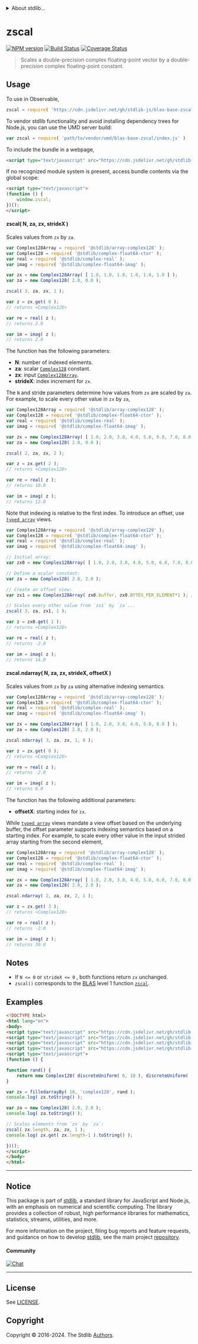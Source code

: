 <!--

@license Apache-2.0

Copyright (c) 2024 The Stdlib Authors.

Licensed under the Apache License, Version 2.0 (the "License");
you may not use this file except in compliance with the License.
You may obtain a copy of the License at

   http://www.apache.org/licenses/LICENSE-2.0

Unless required by applicable law or agreed to in writing, software
distributed under the License is distributed on an "AS IS" BASIS,
WITHOUT WARRANTIES OR CONDITIONS OF ANY KIND, either express or implied.
See the License for the specific language governing permissions and
limitations under the License.

-->


<details>
  <summary>
    About stdlib...
  </summary>
  <p>We believe in a future in which the web is a preferred environment for numerical computation. To help realize this future, we've built stdlib. stdlib is a standard library, with an emphasis on numerical and scientific computation, written in JavaScript (and C) for execution in browsers and in Node.js.</p>
  <p>The library is fully decomposable, being architected in such a way that you can swap out and mix and match APIs and functionality to cater to your exact preferences and use cases.</p>
  <p>When you use stdlib, you can be absolutely certain that you are using the most thorough, rigorous, well-written, studied, documented, tested, measured, and high-quality code out there.</p>
  <p>To join us in bringing numerical computing to the web, get started by checking us out on <a href="https://github.com/stdlib-js/stdlib">GitHub</a>, and please consider <a href="https://opencollective.com/stdlib">financially supporting stdlib</a>. We greatly appreciate your continued support!</p>
</details>

# zscal

[![NPM version][npm-image]][npm-url] [![Build Status][test-image]][test-url] [![Coverage Status][coverage-image]][coverage-url] <!-- [![dependencies][dependencies-image]][dependencies-url] -->

> Scales a double-precision complex floating-point vector by a double-precision complex floating-point constant.



<section class="usage">

## Usage

To use in Observable,

```javascript
zscal = require( 'https://cdn.jsdelivr.net/gh/stdlib-js/blas-base-zscal@umd/browser.js' )
```

To vendor stdlib functionality and avoid installing dependency trees for Node.js, you can use the UMD server build:

```javascript
var zscal = require( 'path/to/vendor/umd/blas-base-zscal/index.js' )
```

To include the bundle in a webpage,

```html
<script type="text/javascript" src="https://cdn.jsdelivr.net/gh/stdlib-js/blas-base-zscal@umd/browser.js"></script>
```

If no recognized module system is present, access bundle contents via the global scope:

```html
<script type="text/javascript">
(function () {
    window.zscal;
})();
</script>
```

#### zscal( N, za, zx, strideX )

Scales values from `zx` by `za`.

```javascript
var Complex128Array = require( '@stdlib/array-complex128' );
var Complex128 = require( '@stdlib/complex-float64-ctor' );
var real = require( '@stdlib/complex-real' );
var imag = require( '@stdlib/complex-float64-imag' );

var zx = new Complex128Array( [ 1.0, 1.0, 1.0, 1.0, 1.0, 1.0 ] );
var za = new Complex128( 2.0, 0.0 );

zscal( 3, za, zx, 1 );

var z = zx.get( 0 );
// returns <Complex128>

var re = real( z );
// returns 2.0

var im = imag( z );
// returns 2.0
```

The function has the following parameters:

-   **N**: number of indexed elements.
-   **za**: scalar [`Complex128`][@stdlib/complex/float64/ctor] constant. 
-   **zx**: input [`Complex128Array`][@stdlib/array/complex128].
-   **strideX**: index increment for `zx`.

The `N` and stride parameters determine how values from `zx` are scaled by `za`. For example, to scale every other value in `zx` by `za`,

```javascript
var Complex128Array = require( '@stdlib/array-complex128' );
var Complex128 = require( '@stdlib/complex-float64-ctor' );
var real = require( '@stdlib/complex-real' );
var imag = require( '@stdlib/complex-float64-imag' );

var zx = new Complex128Array( [ 1.0, 2.0, 3.0, 4.0, 5.0, 6.0, 7.0, 8.0 ] );
var za = new Complex128( 2.0, 0.0 );

zscal( 2, za, zx, 2 );

var z = zx.get( 2 );
// returns <Complex128>

var re = real( z );
// returns 10.0

var im = imag( z );
// returns 12.0
```

Note that indexing is relative to the first index. To introduce an offset, use [`typed array`][mdn-typed-array] views.

<!-- eslint-disable stdlib/capitalized-comments -->

```javascript
var Complex128Array = require( '@stdlib/array-complex128' );
var Complex128 = require( '@stdlib/complex-float64-ctor' );
var real = require( '@stdlib/complex-real' );
var imag = require( '@stdlib/complex-float64-imag' );

// Initial array:
var zx0 = new Complex128Array( [ 1.0, 2.0, 3.0, 4.0, 5.0, 6.0, 7.0, 8.0 ] );

// Define a scalar constant:
var za = new Complex128( 2.0, 2.0 );

// Create an offset view:
var zx1 = new Complex128Array( zx0.buffer, zx0.BYTES_PER_ELEMENT*1 ); // start at 2nd element

// Scales every other value from `zx1` by `za`...
zscal( 3, za, zx1, 1 );

var z = zx0.get( 1 );
// returns <Complex128>

var re = real( z );
// returns -2.0

var im = imag( z );
// returns 14.0
```

#### zscal.ndarray( N, za, zx, strideX, offsetX )

Scales values from `zx` by `za` using alternative indexing semantics.

```javascript
var Complex128Array = require( '@stdlib/array-complex128' );
var Complex128 = require( '@stdlib/complex-float64-ctor' );
var real = require( '@stdlib/complex-real' );
var imag = require( '@stdlib/complex-float64-imag' );

var zx = new Complex128Array( [ 1.0, 2.0, 3.0, 4.0, 5.0, 6.0 ] );
var za = new Complex128( 2.0, 2.0 );

zscal.ndarray( 3, za, zx, 1, 0 );

var z = zx.get( 0 );
// returns <Complex128>

var re = real( z );
// returns -2.0

var im = imag( z );
// returns 6.0
```

The function has the following additional parameters:

-   **offsetX**: starting index for `zx`.

While [`typed array`][mdn-typed-array] views mandate a view offset based on the underlying buffer, the offset parameter supports indexing semantics based on a starting index. For example, to scale every other value in the input strided array starting from the second element,

```javascript
var Complex128Array = require( '@stdlib/array-complex128' );
var Complex128 = require( '@stdlib/complex-float64-ctor' );
var real = require( '@stdlib/complex-real' );
var imag = require( '@stdlib/complex-float64-imag' );

var zx = new Complex128Array( [ 1.0, 2.0, 3.0, 4.0, 5.0, 6.0, 7.0, 8.0 ] );
var za = new Complex128( 2.0, 2.0 );

zscal.ndarray( 2, za, zx, 2, 1 );

var z = zx.get( 3 );
// returns <Complex128>

var re = real( z );
// returns -2.0

var im = imag( z );
// returns 30.0
```

</section>

<!-- /.usage -->

<section class="notes">

## Notes

-   If `N <= 0` or `strideX <= 0` , both functions return `zx` unchanged.
-   `zscal()` corresponds to the [BLAS][blas] level 1 function [`zscal`][zscal].

</section>

<!-- /.notes -->

<section class="examples">

## Examples

<!-- eslint no-undef: "error" -->

```html
<!DOCTYPE html>
<html lang="en">
<body>
<script type="text/javascript" src="https://cdn.jsdelivr.net/gh/stdlib-js/random-base-discrete-uniform@umd/browser.js"></script>
<script type="text/javascript" src="https://cdn.jsdelivr.net/gh/stdlib-js/array-filled-by@umd/browser.js"></script>
<script type="text/javascript" src="https://cdn.jsdelivr.net/gh/stdlib-js/complex-float64-ctor@umd/browser.js"></script>
<script type="text/javascript" src="https://cdn.jsdelivr.net/gh/stdlib-js/blas-base-zscal@umd/browser.js"></script>
<script type="text/javascript">
(function () {

function rand() {
    return new Complex128( discreteUniform( 0, 10 ), discreteUniform( -5, 5 ) );
}

var zx = filledarrayBy( 10, 'complex128', rand );
console.log( zx.toString() );

var za = new Complex128( 2.0, 2.0 );
console.log( za.toString() );

// Scales elements from `zx` by `za`:
zscal( zx.length, za, zx, 1 );
console.log( zx.get( zx.length-1 ).toString() );

})();
</script>
</body>
</html>
```

</section>

<!-- /.examples -->

<!-- C interface documentation. -->



<!-- Section for related `stdlib` packages. Do not manually edit this section, as it is automatically populated. -->

<section class="related">

</section>

<!-- /.related -->

<!-- Section for all links. Make sure to keep an empty line after the `section` element and another before the `/section` close. -->


<section class="main-repo" >

* * *

## Notice

This package is part of [stdlib][stdlib], a standard library for JavaScript and Node.js, with an emphasis on numerical and scientific computing. The library provides a collection of robust, high performance libraries for mathematics, statistics, streams, utilities, and more.

For more information on the project, filing bug reports and feature requests, and guidance on how to develop [stdlib][stdlib], see the main project [repository][stdlib].

#### Community

[![Chat][chat-image]][chat-url]

---

## License

See [LICENSE][stdlib-license].


## Copyright

Copyright &copy; 2016-2024. The Stdlib [Authors][stdlib-authors].

</section>

<!-- /.stdlib -->

<!-- Section for all links. Make sure to keep an empty line after the `section` element and another before the `/section` close. -->

<section class="links">

[npm-image]: http://img.shields.io/npm/v/@stdlib/blas-base-zscal.svg
[npm-url]: https://npmjs.org/package/@stdlib/blas-base-zscal

[test-image]: https://github.com/stdlib-js/blas-base-zscal/actions/workflows/test.yml/badge.svg?branch=main
[test-url]: https://github.com/stdlib-js/blas-base-zscal/actions/workflows/test.yml?query=branch:main

[coverage-image]: https://img.shields.io/codecov/c/github/stdlib-js/blas-base-zscal/main.svg
[coverage-url]: https://codecov.io/github/stdlib-js/blas-base-zscal?branch=main

<!--

[dependencies-image]: https://img.shields.io/david/stdlib-js/blas-base-zscal.svg
[dependencies-url]: https://david-dm.org/stdlib-js/blas-base-zscal/main

-->

[chat-image]: https://img.shields.io/gitter/room/stdlib-js/stdlib.svg
[chat-url]: https://app.gitter.im/#/room/#stdlib-js_stdlib:gitter.im

[stdlib]: https://github.com/stdlib-js/stdlib

[stdlib-authors]: https://github.com/stdlib-js/stdlib/graphs/contributors

[umd]: https://github.com/umdjs/umd
[es-module]: https://developer.mozilla.org/en-US/docs/Web/JavaScript/Guide/Modules

[deno-url]: https://github.com/stdlib-js/blas-base-zscal/tree/deno
[deno-readme]: https://github.com/stdlib-js/blas-base-zscal/blob/deno/README.md
[umd-url]: https://github.com/stdlib-js/blas-base-zscal/tree/umd
[umd-readme]: https://github.com/stdlib-js/blas-base-zscal/blob/umd/README.md
[esm-url]: https://github.com/stdlib-js/blas-base-zscal/tree/esm
[esm-readme]: https://github.com/stdlib-js/blas-base-zscal/blob/esm/README.md
[branches-url]: https://github.com/stdlib-js/blas-base-zscal/blob/main/branches.md

[stdlib-license]: https://raw.githubusercontent.com/stdlib-js/blas-base-zscal/main/LICENSE

[blas]: http://www.netlib.org/blas

[zscal]: https://netlib.org/lapack/explore-html-3.6.1/d2/df9/group__complex16__blas__level1_gaceea1208dcd46b6e5468fbfb53b9281b.html

[mdn-typed-array]: https://developer.mozilla.org/en-US/docs/Web/JavaScript/Reference/Global_Objects/TypedArray

[@stdlib/array/complex128]: https://github.com/stdlib-js/array-complex128/tree/umd

[@stdlib/complex/float64/ctor]: https://github.com/stdlib-js/complex-float64-ctor/tree/umd

</section>

<!-- /.links -->
